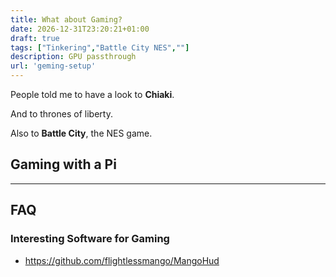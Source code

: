 ```yaml
---
title: What about Gaming?
date: 2026-12-31T23:20:21+01:00
draft: true
tags: ["Tinkering","Battle City NES",""]
description: GPU passthrough
url: 'geming-setup'
---
```


People told me to have a look to **Chiaki**.

And to thrones of liberty.

Also to **Battle City**, the NES game.

## Gaming with a Pi


---

## FAQ

### Interesting Software for Gaming

* https://github.com/flightlessmango/MangoHud
